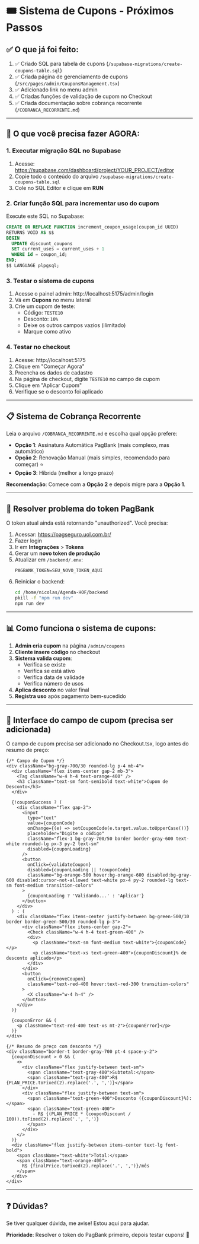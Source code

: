 # 🎟️ Sistema de Cupons - Próximos Passos

## ✅ O que já foi feito:

1. ✅ Criado SQL para tabela de cupons (`/supabase-migrations/create-coupons-table.sql`)
2. ✅ Criada página de gerenciamento de cupons (`/src/pages/admin/CouponsManagement.tsx`)
3. ✅ Adicionado link no menu admin
4. ✅ Criadas funções de validação de cupom no Checkout
5. ✅ Criada documentação sobre cobrança recorrente (`/COBRANCA_RECORRENTE.md`)

---

## 🚀 O que você precisa fazer AGORA:

### 1. Executar migração SQL no Supabase

1. Acesse: https://supabase.com/dashboard/project/YOUR_PROJECT/editor
2. Copie todo o conteúdo do arquivo `/supabase-migrations/create-coupons-table.sql`
3. Cole no SQL Editor e clique em **RUN**

### 2. Criar função SQL para incrementar uso do cupom

Execute este SQL no Supabase:

```sql
CREATE OR REPLACE FUNCTION increment_coupon_usage(coupon_id UUID)
RETURNS VOID AS $$
BEGIN
  UPDATE discount_coupons
  SET current_uses = current_uses + 1
  WHERE id = coupon_id;
END;
$$ LANGUAGE plpgsql;
```

### 3. Testar o sistema de cupons

1. Acesse o painel admin: http://localhost:5175/admin/login
2. Vá em **Cupons** no menu lateral
3. Crie um cupom de teste:
   - Código: `TESTE10`
   - Desconto: `10%`
   - Deixe os outros campos vazios (ilimitado)
   - Marque como ativo

### 4. Testar no checkout

1. Acesse: http://localhost:5175
2. Clique em "Começar Agora"
3. Preencha os dados de cadastro
4. Na página de checkout, digite `TESTE10` no campo de cupom
5. Clique em "Aplicar Cupom"
6. Verifique se o desconto foi aplicado

---

## 📋 Sistema de Cobrança Recorrente

Leia o arquivo `/COBRANCA_RECORRENTE.md` e escolha qual opção prefere:

- **Opção 1**: Assinatura Automática PagBank (mais complexo, mas automático)
- **Opção 2**: Renovação Manual (mais simples, recomendado para começar) ⭐
- **Opção 3**: Híbrida (melhor a longo prazo)

**Recomendação**: Comece com a **Opção 2** e depois migre para a **Opção 1**.

---

## 🐛 Resolver problema do token PagBank

O token atual ainda está retornando "unauthorized". Você precisa:

1. Acessar: https://pagseguro.uol.com.br/
2. Fazer login
3. Ir em **Integrações** > **Tokens**
4. Gerar um **novo token de produção**
5. Atualizar em `/backend/.env`:
   ```
   PAGBANK_TOKEN=SEU_NOVO_TOKEN_AQUI
   ```
6. Reiniciar o backend:
   ```bash
   cd /home/nicolas/Agenda-HOF/backend
   pkill -f "npm run dev"
   npm run dev
   ```

---

## 📊 Como funciona o sistema de cupons:

1. **Admin cria cupom** na página `/admin/coupons`
2. **Cliente insere código** no checkout
3. **Sistema valida cupom**:
   - Verifica se existe
   - Verifica se está ativo
   - Verifica data de validade
   - Verifica número de usos
4. **Aplica desconto** no valor final
5. **Registra uso** após pagamento bem-sucedido

---

## 🎨 Interface do campo de cupom (precisa ser adicionada)

O campo de cupom precisa ser adicionado no Checkout.tsx, logo antes do resumo de preço:

```tsx
{/* Campo de Cupom */}
<div className="bg-gray-700/30 rounded-lg p-4 mb-4">
  <div className="flex items-center gap-2 mb-3">
    <Tag className="w-4 h-4 text-orange-400" />
    <h3 className="text-sm font-semibold text-white">Cupom de Desconto</h3>
  </div>

  {!couponSuccess ? (
    <div className="flex gap-2">
      <input
        type="text"
        value={couponCode}
        onChange={(e) => setCouponCode(e.target.value.toUpperCase())}
        placeholder="Digite o código"
        className="flex-1 bg-gray-700/50 border border-gray-600 text-white rounded-lg px-3 py-2 text-sm"
        disabled={couponLoading}
      />
      <button
        onClick={validateCoupon}
        disabled={couponLoading || !couponCode}
        className="bg-orange-500 hover:bg-orange-600 disabled:bg-gray-600 disabled:cursor-not-allowed text-white px-4 py-2 rounded-lg text-sm font-medium transition-colors"
      >
        {couponLoading ? 'Validando...' : 'Aplicar'}
      </button>
    </div>
  ) : (
    <div className="flex items-center justify-between bg-green-500/10 border border-green-500/30 rounded-lg p-3">
      <div className="flex items-center gap-2">
        <Check className="w-4 h-4 text-green-400" />
        <div>
          <p className="text-sm font-medium text-white">{couponCode}</p>
          <p className="text-xs text-green-400">{couponDiscount}% de desconto aplicado</p>
        </div>
      </div>
      <button
        onClick={removeCoupon}
        className="text-red-400 hover:text-red-300 transition-colors"
      >
        <X className="w-4 h-4" />
      </button>
    </div>
  )}

  {couponError && (
    <p className="text-red-400 text-xs mt-2">{couponError}</p>
  )}
</div>

{/* Resumo de preço com desconto */}
<div className="border-t border-gray-700 pt-4 space-y-2">
  {couponDiscount > 0 && (
    <>
      <div className="flex justify-between text-sm">
        <span className="text-gray-400">Subtotal:</span>
        <span className="text-gray-400">R$ {PLAN_PRICE.toFixed(2).replace('.', ',')}</span>
      </div>
      <div className="flex justify-between text-sm">
        <span className="text-green-400">Desconto ({couponDiscount}%):</span>
        <span className="text-green-400">
          - R$ {(PLAN_PRICE * (couponDiscount / 100)).toFixed(2).replace('.', ',')}
        </span>
      </div>
    </>
  )}
  <div className="flex justify-between items-center text-lg font-bold">
    <span className="text-white">Total:</span>
    <span className="text-orange-400">
      R$ {finalPrice.toFixed(2).replace('.', ',')}/mês
    </span>
  </div>
</div>
```

---

## ❓ Dúvidas?

Se tiver qualquer dúvida, me avise! Estou aqui para ajudar.

**Prioridade**: Resolver o token do PagBank primeiro, depois testar cupons! 🚀
